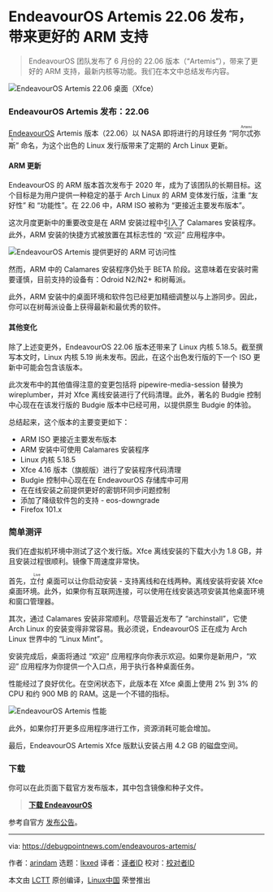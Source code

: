 [#]: subject: "EndeavourOS Artemis Released with Better ARM Support and Updates"
[#]: via: "https://debugpointnews.com/endeavouros-artemis/"
[#]: author: "arindam https://debugpointnews.com/author/dpicubegmail-com/"
[#]: collector: "lkxed"
[#]: translator: "ChatGPT"
[#]: reviewer: "wxy"
[#]: publisher: "wxy"
[#]: url: "https://linux.cn/article-15990-1.html"

EndeavourOS Artemis 22.06 发布，带来更好的 ARM 支持
======

> EndeavourOS 团队发布了 6 月份的 22.06 版本（“Artemis”），带来了更好的 ARM 支持，最新内核等功能。我们在本文中总结发布内容。

![EndeavourOS Artemis 22.06 桌面（Xfce）][1]

### EndeavourOS Artemis 发布：22.06

[EndeavourOS][2] Artemis 版本（22.06）以 NASA 即将进行的月球任务 “<ruby>阿尔忒弥斯<rt>Artemis</rt></ruby>” 命名，为这个出色的 Linux 发行版带来了定期的 Arch Linux 更新。

#### ARM 更新

EndeavourOS 的 ARM 版本首次发布于 2020 年，成为了该团队的长期目标。这个目标是为用户提供一种稳定的基于 Arch Linux 的 ARM 变体发行版，注重 “友好性” 和 “功能性”。在 22.06 中，ARM ISO 被称为 “更接近主要发布版本”。

这次月度更新中的重要改变是在 ARM 安装过程中引入了 Calamares 安装程序。此外，ARM 安装的快捷方式被放置在其标志性的 “<ruby>欢迎<rt>Welcome</rt></ruby>” 应用程序中。

![EndeavourOS Artemis 提供更好的 ARM 可访问性][3]

然而，ARM 中的 Calamares 安装程序仍处于 BETA 阶段。这意味着在安装时需要谨慎，目前支持的设备有：Odroid N2/N2+ 和树莓派。

此外，ARM 安装中的桌面环境和软件包已经更加精细调整以与上游同步。因此，你可以在树莓派设备上获得最新和最优秀的软件。

#### 其他变化

除了上述变更外，EndeavourOS 22.06 版本还带来了 Linux 内核 5.18.5。截至撰写本文时，Linux 内核 5.19 尚未发布。因此，在这个出色发行版的下一个 ISO 更新中可能会包含该版本。

此次发布中的其他值得注意的变更包括将 pipewire-media-session 替换为 wireplumber，并对 Xfce 离线安装进行了代码清理。此外，著名的 Budgie 控制中心现在在该发行版的 Budgie 版本中已经可用，以提供原生 Budgie 的体验。

总结起来，这个版本的主要变更如下：

- ARM ISO 更接近主要发布版本
- ARM 安装中可使用 Calamares 安装程序
- Linux 内核 5.18.5
- Xfce 4.16 版本（旗舰版）进行了安装程序代码清理
- Budgie 控制中心现在在 EndeavourOS 存储库中可用
- 在在线安装之前提供更好的密钥环同步问题控制
- 添加了降级软件包的支持 - eos-downgrade
- Firefox 101.x

### 简单测评

我们在虚拟机环境中测试了这个发行版。Xfce 离线安装的下载大小为 1.8 GB，并且安装过程很顺利。镜像下周速度非常快。

首先，<ruby>立付<rt>Live</rt></ruby> 桌面可以让你启动安装 - 支持离线和在线两种。离线安装将安装 Xfce 桌面环境。此外，如果你有互联网连接，可以使用在线安装选项安装其他桌面环境和窗口管理器。

其次，通过 Calamares 安装非常顺利。尽管最近发布了 “archinstall”，它使 Arch Linux 的安装变得非常容易。我必须说，EndeavourOS 正在成为 Arch Linux 世界中的 “Linux Mint”。

安装完成后，桌面将通过 “欢迎” 应用程序向你表示欢迎。如果你是新用户，“欢迎” 应用程序为你提供一个入口点，用于执行各种桌面任务。

性能经过了良好优化。在空闲状态下，此版本在 Xfce 桌面上使用 2% 到 3% 的 CPU 和约 900 MB 的 RAM。这是一个不错的指标。

![EndeavourOS Artemis 性能][4]

此外，如果你打开更多应用程序进行工作，资源消耗可能会增加。

最后，EndeavourOS Artemis Xfce 版默认安装占用 4.2 GB 的磁盘空间。

### 下载

你可以在此页面下载官方发布版本，其中包含镜像和种子文件。

> **[下载 EndeavourOS][5]**

参考自官方 [发布公告][6]。

--------------------------------------------------------------------------------

via: https://debugpointnews.com/endeavouros-artemis/

作者：[arindam][a]
选题：[lkxed][b]
译者：[译者ID](https://github.com/译者ID)
校对：[校对者ID](https://github.com/校对者ID)

本文由 [LCTT](https://github.com/LCTT/TranslateProject) 原创编译，[Linux中国](https://linux.cn/) 荣誉推出

[a]: https://debugpointnews.com/author/dpicubegmail-com/
[b]: https://github.com/lkxed/
[1]: https://debugpointnews.com/wp-content/uploads/2022/06/EndeavourOS-Artemis-22.06-Desktop-Xfce.jpg
[2]: https://debugpointnews.com/tag/endeavouros/
[3]: https://debugpointnews.com/wp-content/uploads/2022/06/EndeavourOS-Artemis-brings-better-accessibility-for-ARM.jpg
[4]: https://debugpointnews.com/wp-content/uploads/2022/06/EndeavourOS-Artemis-Performance.jpg
[5]: https://endeavouros.com/latest-release/
[6]: https://endeavouros.com/news/artemis-is-launched/
[7]: https://floss.social/@debugpoint
